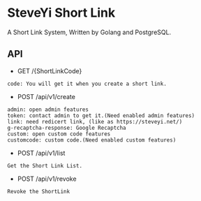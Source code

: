 # SteveYi Short Link

A Short Link System, Written by Golang and PostgreSQL.

## API

- GET /{ShortLinkCode}

```
code: You will get it when you create a short link.
```

- POST /api/v1/create

```
admin: open admin features  
token: contact admin to get it.(Need enabled admin features)  
link: need redicert link, (like as https://steveyi.net/)  
g-recaptcha-response: Google Recaptcha  
custom: open custom code features  
customcode: custom code.(Need enabled custom features)  
```

- POST /api/v1/list

```
Get the Short Link List.
```

- POST /api/v1/revoke

```
Revoke the ShortLink
```